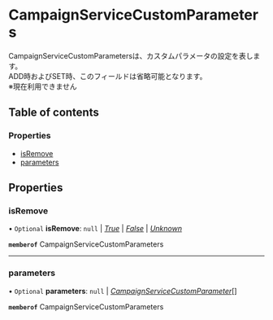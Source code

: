 # CampaignServiceCustomParameters


<div lang=\"ja\">CampaignServiceCustomParametersは、カスタムパラメータの設定を表します。<br> ADD時およびSET時、このフィールドは省略可能となります。<br>※現在利用できません</div> 

## Table of contents

### Properties

- [isRemove](campaignservicecustomparameters.md#isremove)
- [parameters](campaignservicecustomparameters.md#parameters)

## Properties

### isRemove

• `Optional` **isRemove**: ``null`` \| [*True*](./enums/campaignserviceisremoveflg.md#true) \| [*False*](./enums/campaignserviceisremoveflg.md#false) \| [*Unknown*](./enums/campaignserviceisremoveflg.md#unknown)

**`memberof`** CampaignServiceCustomParameters

___

### parameters

• `Optional` **parameters**: ``null`` \| [*CampaignServiceCustomParameter*](campaignservicecustomparameter.md)[]

**`memberof`** CampaignServiceCustomParameters
